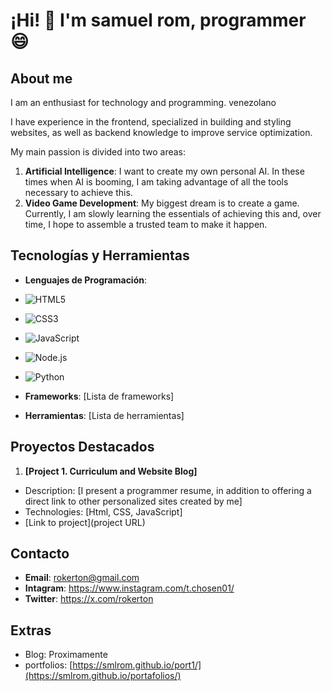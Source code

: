# ¡Hi! 👋 I'm samuel rom, programmer :smile:

## About me
I am an enthusiast for technology and programming. 
venezolano

I have experience in the frontend, specialized in building and styling websites, as well as backend knowledge to improve service optimization.

My main passion is divided into two areas:

1. **Artificial Intelligence**: I want to create my own personal AI. In these times when AI is booming, I am taking advantage of all the tools necessary to achieve this.
2. **Video Game Development**: My biggest dream is to create a game. Currently, I am slowly learning the essentials of achieving this and, over time, I hope to assemble a trusted team to make it happen.

## Tecnologías y Herramientas
- **Lenguajes de Programación**:
- ![HTML5](https://img.shields.io/badge/HTML5-E34F26?style=for-the-badge&logo=html5&logoColor=white)
- ![CSS3](https://img.shields.io/badge/CSS3-1572B6?style=for-the-badge&logo=css3&logoColor=white)
- ![JavaScript](https://img.shields.io/badge/JavaScript-F7DF1E?style=for-the-badge&logo=javascript&logoColor=black)
- ![Node.js](https://img.shields.io/badge/Node.js-339933?style=for-the-badge&logo=nodedotjs&logoColor=white)
- ![Python](https://img.shields.io/badge/Python-3776AB?style=for-the-badge&logo=python&logoColor=white)

- **Frameworks**: [Lista de frameworks]
- **Herramientas**: [Lista de herramientas]

## Proyectos Destacados
1. **[Project 1. Curriculum and Website Blog]**
 - Description: [I present a programmer resume, in addition to offering a direct link to other personalized sites created by me]
 - Technologies: [Html, CSS, JavaScript]
 - [Link to project](project URL)

## Contacto
- **Email**: rokerton@gmail.com
- **Intagram**: https://www.instagram.com/t.chosen01/
- **Twitter**: https://x.com/rokerton

## Extras
- Blog: Proximamente
- portfolios: [https://smlrom.github.io/port1/](https://smlrom.github.io/portafolios/)
